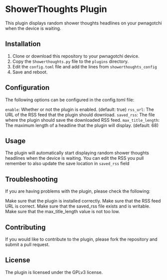 # ShowerThoughts Plugin

This plugin displays random shower thoughts headlines on your pwnagotchi when the device is waiting.

## Installation

1. Clone or download this repository to your pwnagotchi device.
2. Copy the `Showerthoughts.py` file to the `plugins` directory.
3. Edit the `config.toml` file and add the lines from `showerthoughts_config`
4. Save and reboot.

## Configuration
The following options can be configured in the config.toml file:

`enable`: Whether or not the plugin is enabled. (default: true)
`rss_url`: The URL of the RSS feed that the plugin should download.
`saved_rss`: The file where the plugin should save the downloaded RSS feed.
`max_title_length`: The maximum length of a headline that the plugin will display. (default: 68)

## Usage
The plugin will automatically start displaying random shower thoughts headlines when the device is waiting.
You can edit the RSS you pull remember to also update the save location in `saved_rss` field

## Troubleshooting
If you are having problems with the plugin, please check the following:

Make sure that the plugin is installed correctly.
Make sure that the RSS feed URL is correct.
Make sure that the saved_rss file exists and is writable.
Make sure that the max_title_length value is not too low.

## Contributing
If you would like to contribute to the plugin, please fork the repository and submit a pull request.

## License
The plugin is licensed under the GPLv3 license.
